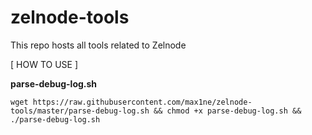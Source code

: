# zelnode-tools
This repo hosts all tools related to Zelnode

[ HOW TO USE ]

**parse-debug-log.sh**

`wget https://raw.githubusercontent.com/max1ne/zelnode-tools/master/parse-debug-log.sh && chmod +x parse-debug-log.sh && ./parse-debug-log.sh`
